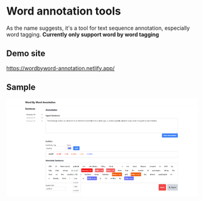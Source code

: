 # Word annotation tools 

As the name suggests, it's a tool for text sequence annotation, especially word tagging. **Currently only support word by word tagging** 

## Demo site
https://wordbyword-annotation.netlify.app/

## Sample 
![sample](./sample.PNG "Title")
